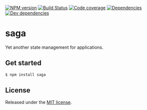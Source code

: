[![NPM version](https://img.shields.io/npm/v/saga.svg?logo=npm)](https://www.npmjs.com/package/saga)
[![Build Status](https://img.shields.io/azure-devops/build/reactway/reactway/3/master.svg?logo=azuredevops)](https://dev.azure.com/reactway/ReactWay/_build?definitionId=3)
[![Code coverage](https://img.shields.io/azure-devops/coverage/reactway/reactway/3/master.svg)](https://dev.azure.com/reactway/ReactWay/_build?definitionId=3)
[![Dependencies](https://img.shields.io/david/reactway/saga.svg)](https://david-dm.org/reactway/saga)
[![Dev dependencies](https://img.shields.io/david/dev/reactway/saga.svg)](https://david-dm.org/reactway/saga?type=dev)

# saga

Yet another state management for applications.

## Get started 
```sh
$ npm install saga
```

## License
Released under the [MIT license](LICENSE).
